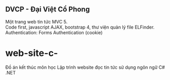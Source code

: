 ## DVCP - Đại Việt Cổ Phong  
Một trang web tin tức MVC 5.  
Code first, javascript AJAX, bootstrap 4, thư viện quản lý file ELFinder.  
Authentication: Forms Authentication (cookie)  

# web-site-c-
Đồ án kết thúc môn học
Lập trình website đọc tin tức sử dụng ngôn ngữ C# .NET
